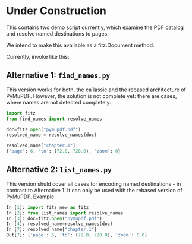 # Under Construction

This contains two demo script currently, which examine the PDF catalog and
resolve named destinations to pages.

We intend to make this available as a fitz.Document method.

Currently, invoke like this:

## Alternative 1: `find_names.py`
This version works for both, the ca´lassic and the rebased architecture of PyMuPDF.
However, the solution is not complete yet: there are cases, where names are not detected completely.
```python
import fitz
from find_names import resolve_names

doc=fitz.open("pymupdf.pdf")
resolved_name = resolve_names(doc)

resolved_name["chapter.1"]
{'page': 6, 'to': (72.0, 720.0), 'zoom': 0}
```

## Alternative 2: `list_names.py`

This version shuld cover all cases for encoding named destinations - in contrast to Alternative 1.
It can only be used with the rebased version of PyMuPDF. Example:
```python
In [1]: import fitz_new as fitz
In [2]: from list_names import resolve_names
In [3]: doc=fitz.open("pymupdf.pdf")
In [4]: resolved_name=resolve_names(doc)
In [7]: resolved_name["chapter.1"]
Out[7]: {'page': 6, 'to': (72.0, 720.0), 'zoom': 0.0}
```